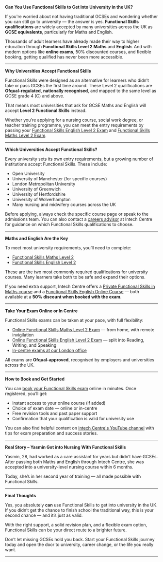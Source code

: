 

**Can You Use Functional Skills to Get Into University in the UK?**

If you're worried about not having traditional GCSEs and wondering whether you can still go to university — the answer is yes. **Functional Skills qualifications** are widely accepted by many universities across the UK as **GCSE equivalents**, particularly for Maths and English.

Thousands of adult learners have already made their way to higher education through **Functional Skills Level 2 Maths** and **English**. And with modern options like **online exams**, 50% discounted courses, and flexible booking, getting qualified has never been more accessible.

---

**Why Universities Accept Functional Skills**

Functional Skills were designed as an alternative for learners who didn’t take or pass GCSEs the first time around. These Level 2 qualifications are **Ofqual-regulated**, **nationally recognised**, and mapped to the same level as GCSE grade 4 (C) and above.

That means most universities that ask for GCSE Maths and English will accept **Level 2 Functional Skills** instead.

Whether you're applying for a nursing course, social work degree, or teacher training programme, you can meet the entry requirements by passing your [Functional Skills English Level 2 Exam](https://www.intechcentre.com/courses/functional-skills-english-level-2-exam/) and [Functional Skills Maths Level 2 Exam](https://www.intechcentre.com/courses/functional-skills-maths-level-2-exam/).

---

**Which Universities Accept Functional Skills?**

Every university sets its own entry requirements, but a growing number of institutions accept Functional Skills. These include:

* Open University
* University of Manchester (for specific courses)
* London Metropolitan University
* University of Greenwich
* University of Hertfordshire
* University of Wolverhampton
* Many nursing and midwifery courses across the UK

Before applying, always check the specific course page or speak to the admissions team. You can also contact a [careers advisor](https://www.intechcentre.com/about-us/) at Intech Centre for guidance on which Functional Skills qualifications to choose.

---

**Maths and English Are the Key**

To meet most university requirements, you’ll need to complete:

* [Functional Skills Maths Level 2](https://www.intechcentre.com/courses/functional-skills-maths-level-2-exam/)
* [Functional Skills English Level 2](https://www.intechcentre.com/courses/functional-skills-english-level-2-exam/)

These are the two most commonly required qualifications for university courses. Many learners take both to be safe and expand their options.

If you need extra support, Intech Centre offers a [Private Functional Skills in Maths course](https://www.intechcentre.com/courses/private-functional-skills-in-maths/) and a [Functional Skills English Online Course](https://www.intechcentre.com/courses/functional-skills-english-online-course/) — both available at a **50% discount when booked with the exam**.

---

**Take Your Exam Online or In Centre**

Functional Skills exams can be taken at your pace, with full flexibility:

* [Online Functional Skills Maths Level 2 Exam](https://www.intechcentre.com/courses/online-functional-skills-maths-level-2-exam-2/) — from home, with remote invigilation
* [Online Functional Skills English Level 2 Exam](https://www.intechcentre.com/courses/online-functional-skills-english-level-2-exam/) — split into Reading, Writing, and Speaking
* [In-centre exams at our London office](https://www.intechcentre.com/courses/in-centre-functional-skills-exams-in-london/)

All exams are **Ofqual-approved**, recognised by employers and universities across the UK.

---

**How to Book and Get Started**

You can [book your Functional Skills exam](https://www.intechcentre.com/book-functional-skills-exam/) online in minutes. Once registered, you’ll get:

* Instant access to your online course (if added)
* Choice of exam date — online or in-centre
* Free revision tools and past paper support
* Confirmation that your qualification is valid for university use

You can also find helpful content on [Intech Centre's YouTube channel](https://www.youtube.com/@Intechcentre) with tips for exam preparation and success stories.

---

**Real Story – Yasmin Got into Nursing With Functional Skills**

Yasmin, 28, had worked as a care assistant for years but didn’t have GCSEs. After passing both Maths and English through Intech Centre, she was accepted into a university-level nursing course within 6 months.

Today, she’s in her second year of training — all made possible with Functional Skills.

---

**Final Thoughts**

Yes, you absolutely **can** use Functional Skills to get into university in the UK. If you didn’t get the chance to finish school the traditional way, this is your second chance — and it’s just as valid.

With the right support, a solid revision plan, and a flexible exam option, Functional Skills can be your direct route to a brighter future.

Don’t let missing GCSEs hold you back. Start your Functional Skills journey today and open the door to university, career change, or the life you really want.

---



